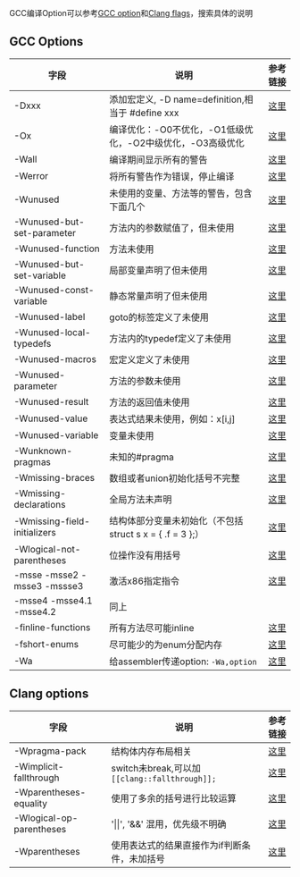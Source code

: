 GCC编译Option可以参考[GCC option](https://gcc.gnu.org/onlinedocs/gcc/Option-Index.html#Option-Index)和[Clang flags](https://clang.llvm.org/docs/DiagnosticsReference.html)，搜索具体的说明

GCC Options
----

| 字段                         | 说明                                                       |   参考链接 |
| ---------------------------- | ---------------------------------------------------------- | ---------: |
| -Dxxx                        | 添加宏定义, -D name=definition,相当于 #define xxx          |  [这里][1] |
| -Ox                          | 编译优化：-O0不优化，-O1低级优化，-O2中级优化，-O3高级优化 |  [这里][2] |
| -Wall                        | 编译期间显示所有的警告                                     |  [这里][3] |
| -Werror                      | 将所有警告作为错误，停止编译                               |  [这里][4] |
| -Wunused                     | 未使用的变量、方法等的警告，包含下面几个                   |  [这里][5] |
| -Wunused-but-set-parameter   | 方法内的参数赋值了，但未使用                               |  [这里][6] |
| -Wunused-function            | 方法未使用                                                 |  [这里][7] |
| -Wunused-but-set-variable    | 局部变量声明了但未使用                                     |  [这里][8] |
| -Wunused-const-variable      | 静态常量声明了但未使用                                     |  [这里][9] |
| -Wunused-label               | goto的标签定义了未使用                                     | [这里][10] |
| -Wunused-local-typedefs      | 方法内的typedef定义了未使用                                | [这里][11] |
| -Wunused-macros              | 宏定义定义了未使用                                         | [这里][12] |
| -Wunused-parameter           | 方法的参数未使用                                           | [这里][13] |
| -Wunused-result              | 方法的返回值未使用                                         | [这里][14] |
| -Wunused-value               | 表达式结果未使用，例如：x[i,j]                             | [这里][15] |
| -Wunused-variable            | 变量未使用                                                 | [这里][16] |
| -Wunknown-pragmas            | 未知的#pragma                                              | [这里][20] |
| -Wmissing-braces             | 数组或者union初始化括号不完整                              | [这里][21] |
| -Wmissing-declarations       | 全局方法未声明                                             | [这里][22] |
| -Wmissing-field-initializers | 结构体部分变量未初始化（不包括 struct s x = { .f = 3 };）  | [这里][23] |
| -Wlogical-not-parentheses    | 位操作没有用括号                                           | [这里][26] |
| -msse -msse2 -msse3 -mssse3  | 激活x86指定指令                                            | [这里][27] |
| -msse4 -msse4.1 -msse4.2     | 同上                                                       |            |
| -finline-functions           | 所有方法尽可能inline                                       | [这里][28] |
| -fshort-enums                | 尽可能少的为enum分配内存                                   | [这里][29] |
| -Wa                          | 给assembler传递option: `-Wa,option`                        | [这里][30] |


Clang options
----

| 字段                     | 说明                                           |   参考链接 |
| ------------------------ | ---------------------------------------------- | ---------: |
| -Wpragma-pack            | 结构体内存布局相关                             | [这里][17] |
| -Wimplicit-fallthrough   | switch未break,可以加 `[[clang::fallthrough]];` | [这里][18] |
| -Wparentheses-equality   | 使用了多余的括号进行比较运算                   | [这里][19] |
| -Wlogical-op-parentheses | '\|\|', '&&' 混用，优先级不明确                | [这里][24] |
| -Wparentheses            | 使用表达式的结果直接作为if判断条件，未加括号   | [这里][25] |


[1]: https://gcc.gnu.org/onlinedocs/gcc/Preprocessor-Options.html#index-D-1
[2]: https://gcc.gnu.org/onlinedocs/gcc/Optimize-Options.html#index-O3
[3]: https://gcc.gnu.org/onlinedocs/gcc/Warning-Options.html#index-Wall
[4]: https://gcc.gnu.org/onlinedocs/gcc/Warning-Options.html#index-Werror
[5]: https://gcc.gnu.org/onlinedocs/gcc/Warning-Options.html#index-Wunused
[6]: https://gcc.gnu.org/onlinedocs/gcc/Warning-Options.html#index-Wunused-but-set-parameter
[7]: https://gcc.gnu.org/onlinedocs/gcc/Warning-Options.html#index-Wunused-function
[8]: https://gcc.gnu.org/onlinedocs/gcc/Warning-Options.html#index-Wunused-but-set-variable
[9]: https://gcc.gnu.org/onlinedocs/gcc/Warning-Options.html#index-Wunused-const-variable
[10]: https://gcc.gnu.org/onlinedocs/gcc/Warning-Options.html#index-Wunused-label
[11]: https://gcc.gnu.org/onlinedocs/gcc/Warning-Options.html#index-Wunused-local-typedefs
[12]: https://gcc.gnu.org/onlinedocs/gcc/Warning-Options.html#index-Wunused-macros
[13]: https://gcc.gnu.org/onlinedocs/gcc/Warning-Options.html#index-Wunused-parameter
[14]: https://gcc.gnu.org/onlinedocs/gcc/Warning-Options.html#index-Wunused-result
[15]: https://gcc.gnu.org/onlinedocs/gcc/Warning-Options.html#index-Wunused-value
[16]: https://gcc.gnu.org/onlinedocs/gcc/Warning-Options.html#index-Wunused-variable
[17]: https://clang.llvm.org/docs/DiagnosticsReference.html#wpragma-pack-suspicious-include
[18]: https://clang.llvm.org/docs/DiagnosticsReference.html#wimplicit-fallthrough
[19]: https://clang.llvm.org/docs/DiagnosticsReference.html#wparentheses-equality
[20]: https://gcc.gnu.org/onlinedocs/gcc/Warning-Options.html#index-Wunknown-pragmas
[21]: https://gcc.gnu.org/onlinedocs/gcc/Warning-Options.html#index-Wmissing-attributes
[22]: https://gcc.gnu.org/onlinedocs/gcc/Warning-Options.html#index-Wmissing-declarations
[23]: https://gcc.gnu.org/onlinedocs/gcc/Warning-Options.html#index-Wmissing-field-initializers
[24]: https://clang.llvm.org/docs/DiagnosticsReference.html#wlogical-op-parentheses
[25]: https://clang.llvm.org/docs/DiagnosticsReference.html#wparentheses
[26]: https://gcc.gnu.org/onlinedocs/gcc/Warning-Options.html#index-Wlogical-not-parentheses
[27]: https://gcc.gnu.org/onlinedocs/gcc/x86-Options.html#index-msse
[28]: https://gcc.gnu.org/onlinedocs/gcc/Optimize-Options.html#index-finline-functions
[29]: https://gcc.gnu.org/onlinedocs/gcc/Code-Gen-Options.html#index-fshort-enums
[30]: https://gcc.gnu.org/onlinedocs/gcc/Assembler-Options.html#index-Wa